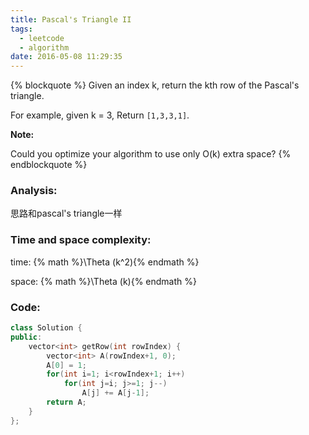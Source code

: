```yaml
---
title: Pascal's Triangle II
tags:
  - leetcode
  - algorithm
date: 2016-05-08 11:29:35
---
```

{% blockquote %}
Given an index k, return the kth row of the Pascal's triangle.

For example, given k = 3,
Return `[1,3,3,1]`.

**Note:**

Could you optimize your algorithm to use only O(k) extra space?
{% endblockquote %}
<!-- more -->
### Analysis:
思路和pascal's triangle一样
### Time and space complexity:
time: {% math %}\Theta (k^2){% endmath %}

space: {% math %}\Theta (k){% endmath %}
### Code:
```cpp
class Solution {
public:
    vector<int> getRow(int rowIndex) {
        vector<int> A(rowIndex+1, 0);
        A[0] = 1;
        for(int i=1; i<rowIndex+1; i++)
            for(int j=i; j>=1; j--)
                A[j] += A[j-1];
        return A;
    }
};
```
